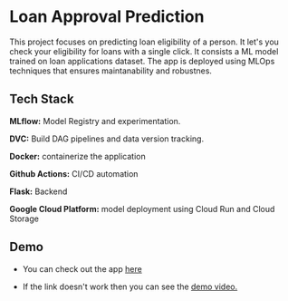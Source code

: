 # Loan Approval Prediction

This project focuses on predicting loan eligibility of a person. It let's you check your eligibility for loans with a single click.
It consists a ML model trained on loan applications dataset. The app is deployed using MLOps techniques that ensures maintanability and robustnes.

## Tech Stack

**MLflow:** Model Registry and experimentation.

**DVC:** Build DAG pipelines and data version tracking.

**Docker:** containerize the application

**Github Actions:** CI/CD automation

**Flask:** Backend

**Google Cloud Platform:** model deployment using Cloud Run and Cloud Storage


## Demo
- You can check out the app [here](https://loan-approval-service-150349723332.us-central1.run.app/)

- If the link doesn't work then you can see the [demo video.](https://www.linkedin.com/posts/abdul-basit-solkar-377929250_deployed-loan-approval-prediction-model-activity-7346167159561027584-g0Zf?utm_source=share&utm_medium=member_desktop&rcm=ACoAAD4SzMsBmInwUdcrUpird3AxvTIV7d7D82s)